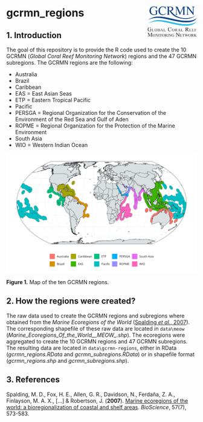 # gcrmn_regions <img src='figs/logo_gcrmn.png' align="right" height="80" />

## 1. Introduction

The goal of this repository is to provide the R code used to create the 10 GCRMN (*Global Coral Reef Monitoring Network*) regions and the 47 GCRMN subregions. The GCRMN regions are the following:

* Australia
* Brazil
* Caribbean
* EAS = East Asian Seas
* ETP = Eastern Tropical Pacific
* Pacific
* PERSGA = Regional Organization for the Conservation of the Environment of the Red Sea and Gulf of Aden
* ROPME = Regional Organization for the Protection of the Marine Environment
* South Asia
* WIO = Western Indian Ocean

![gcrmn_regions](figs/map_regions.png)

**Figure 1.** Map of the ten GCRMN regions.

## 2. How the regions were created?

The raw data used to create the GCRMN regions and subregions where obtained from the *Marine Ecoregions of the World* ([Spalding *et al.*, 2007](https://doi.org/10.1641/B570707)). The corresponding shapefile of these raw data are located in `data\meow` (*Marine_Ecoregions_Of_the_World__MEOW_.shp*). The ecoregions were aggregated to create the 10 GCRMN regions and 47 GCRMN subregions. The resulting data are located in `data\gcrmn-regions`, either in RData (*gcrmn_regions.RData* and *gcrmn_subregions.RData*) or in shapefile format (*gcrmn_regions.shp* and *gcrmn_subregions.shp*).


## 3. References

Spalding, M. D., Fox, H. E., Allen, G. R., Davidson, N., Ferdaña, Z. A., Finlayson, M. A. X., [...] & Robertson, J. (**2007**). [Marine ecoregions of the world: a bioregionalization of coastal and shelf areas](https://doi.org/10.1641/B570707). *BioScience*, 57(7), 573-583.